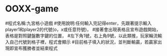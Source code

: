 # OOXX-game
#程式名稱:九宮格小遊戲
#使用說明:任何輸入完記得enter，先跟著提示輸入player1和player2的代號(o，x或任意符號)，
#接著會出現表格且宣布遊戲開始，表格是對照鍵盤數字鍵的位置，
#左下角1號，右上角9號，以此類推，玩家輪流輸入自己代號到格子裡，程式會顯示
#目前格子填入的狀況，並判斷輸贏，若贏家出現即宣布獲勝者並結束程式
